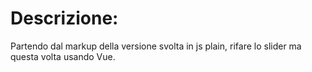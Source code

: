 # Descrizione:
Partendo dal markup della versione svolta in js plain, rifare lo slider ma questa volta usando Vue.